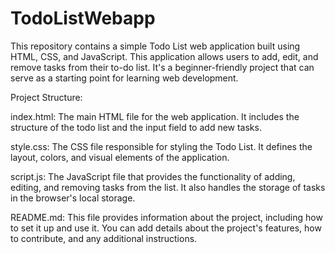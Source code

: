 # TodoListWebapp
This repository contains a simple Todo List web application built using HTML, CSS, and JavaScript. This application allows users to add, edit, and remove tasks from their to-do list. It's a beginner-friendly project that can serve as a starting point for learning web development.

Project Structure:

index.html: The main HTML file for the web application. It includes the structure of the todo list and the input field to add new tasks.

style.css: The CSS file responsible for styling the Todo List. It defines the layout, colors, and visual elements of the application.

script.js: The JavaScript file that provides the functionality of adding, editing, and removing tasks from the list. It also handles the storage of tasks in the browser's local storage.

README.md: This file provides information about the project, including how to set it up and use it. You can add details about the project's features, how to contribute, and any additional instructions.

